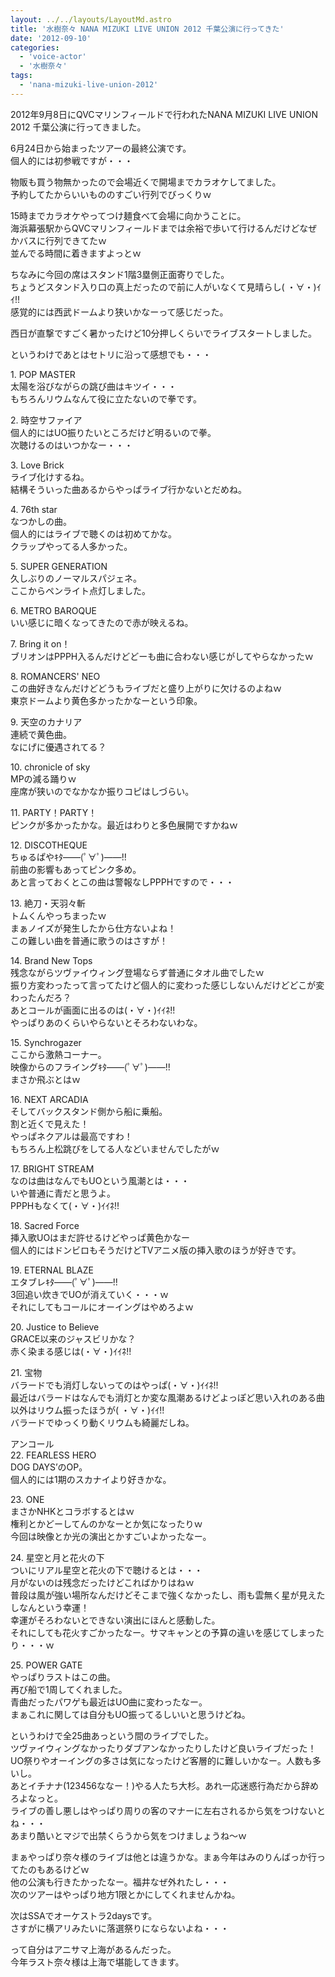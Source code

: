 ```yaml
---
layout: ../../layouts/LayoutMd.astro
title: '水樹奈々 NANA MIZUKI LIVE UNION 2012 千葉公演に行ってきた'
date: '2012-09-10'
categories:
  - 'voice-actor'
  - '水樹奈々'
tags:
  - 'nana-mizuki-live-union-2012'
---
```


2012年9月8日にQVCマリンフィールドで行われたNANA MIZUKI LIVE UNION 2012 千葉公演に行ってきました。

6月24日から始まったツアーの最終公演です。  
個人的には初参戦ですが・・・

物販も買う物無かったので会場近くで開場までカラオケしてました。  
予約してたからいいもののすごい行列でびっくりｗ

15時までカラオケやってつけ麺食べて会場に向かうことに。  
海浜幕張駅からQVCマリンフィールドまでは余裕で歩いて行けるんだけどなぜかバスに行列できてたｗ  
並んでる時間に着きますよっとｗ

ちなみに今回の席はスタンド1階3塁側正面寄りでした。  
ちょうどスタンド入り口の真上だったので前に人がいなくて見晴らし( ・∀・)ｲｲ!!  
感覚的には西武ドームより狭いかなーって感じだった。

西日が直撃ですごく暑かったけど10分押しくらいでライブスタートしました。

というわけであとはセトリに沿って感想でも・・・

1\. POP MASTER  
太陽を浴びながらの跳び曲はキツイ・・・  
もちろんリウムなんて役に立たないので拳です。

2\. 時空サファイア  
個人的にはUO振りたいところだけど明るいので拳。  
次聴けるのはいつかなー・・・

3\. Love Brick  
ライブ化けするね。  
結構そういった曲あるからやっぱライブ行かないとだめね。

4\. 76th star  
なつかしの曲。  
個人的にはライブで聴くのは初めてかな。  
クラップやってる人多かった。

5\. SUPER GENERATION  
久しぶりのノーマルスパジェネ。  
ここからペンライト点灯しました。

6\. METRO BAROQUE  
いい感じに暗くなってきたので赤が映えるね。

7\. Bring it on！  
ブリオンはPPPH入るんだけどどーも曲に合わない感じがしてやらなかったｗ

8\. ROMANCERS' NEO  
この曲好きなんだけどどうもライブだと盛り上がりに欠けるのよねｗ  
東京ドームより黄色多かったかなーという印象。

9\. 天空のカナリア  
連続で黄色曲。  
なにげに優遇されてる？

10\. chronicle of sky  
MPの減る踊りｗ  
座席が狭いのでなかなか振りコピはしづらい。

11\. PARTY！PARTY！  
ピンクが多かったかな。最近はわりと多色展開ですかねｗ

12\. DISCOTHEQUE  
ちゅるぱやｷﾀ――(ﾟ∀ﾟ)――!!  
前曲の影響もあってピンク多め。  
あと言っておくとこの曲は警報なしPPPHですので・・・

13\. 絶刀・天羽々斬  
トムくんやっちまったｗ  
まぁノイズが発生したから仕方ないよね！  
この難しい曲を普通に歌うのはさすが！

14\. Brand New Tops  
残念ながらツヴァイウィング登場ならず普通にタオル曲でしたｗ  
振り方変わったって言ってたけど個人的に変わった感じしないんだけどどこが変わったんだろ？  
あとコールが画面に出るのは(・∀・)ｲｲﾈ!!  
やっぱりあのくらいやらないとそろわないわな。

15\. Synchrogazer  
ここから激熱コーナー。  
映像からのフライングｷﾀ――(ﾟ∀ﾟ)――!!  
まさか飛ぶとはｗ

16\. NEXT ARCADIA  
そしてバックスタンド側から船に乗船。  
割と近くで見えた！  
やっぱネクアルは最高ですわ！  
もちろん上松跳びをしてる人などいませんでしたがｗ

17\. BRIGHT STREAM  
なのは曲はなんでもUOという風潮とは・・・  
いや普通に青だと思うよ。  
PPPHもなくて(・∀・)ｲｲﾈ!!

18\. Sacred Force  
挿入歌UOはまだ許せるけどやっぱ黄色かなー  
個人的にはドンビロもそうだけどTVアニメ版の挿入歌のほうが好きです。

19\. ETERNAL BLAZE  
エタブレｷﾀ――(ﾟ∀ﾟ)――!!  
3回追い炊きでUOが消えていく・・・ｗ  
それにしてもコールにオーイングはやめろよｗ

20\. Justice to Believe  
GRACE以来のジャスビリかな？  
赤く染まる感じは(・∀・)ｲｲﾈ!!

21\. 宝物  
バラードでも消灯しないってのはやっぱ(・∀・)ｲｲﾈ!!  
最近はバラードはなんでも消灯とか変な風潮あるけどよっぽど思い入れのある曲以外はリウム振ったほうが( ・∀・)ｲｲ!!  
バラードでゆっくり動くリウムも綺麗だしね。

アンコール  
22\. FEARLESS HERO  
DOG DAYS’のOP。  
個人的には1期のスカナイより好きかな。

23\. ONE  
まさかNHKとコラボするとはｗ  
権利とかどーしてんのかなーとか気になったりｗ  
今回は映像とか光の演出とかすごいよかったなー。

24\. 星空と月と花火の下  
ついにリアル星空と花火の下で聴けるとは・・・  
月がないのは残念だったけどこればかりはねｗ  
普段は風が強い場所なんだけどそこまで強くなかったし、雨も雲無く星が見えたしなんという幸運！  
幸運がそろわないとできない演出にほんと感動した。  
それにしても花火すごかったなー。サマキャンとの予算の違いを感じてしまったり・・・ｗ

25\. POWER GATE  
やっぱりラストはこの曲。  
再び船で1周してくれました。  
青曲だったパワゲも最近はUO曲に変わったなー。  
まぁこれに関しては自分もUO振ってるしいいと思うけどね。

というわけで全25曲あっという間のライブでした。  
ツヴァイウィングなかったりダブアンなかったりしたけど良いライブだった！  
UO祭りやオーイングの多さは気になったけど客層的に難しいかなー。人数も多いし。  
あとイチナナ(123456ななー！)やる人たち大杉。あれ一応迷惑行為だから辞めろよなっと。  
ライブの善し悪しはやっぱり周りの客のマナーに左右されるから気をつけないとね・・・  
あまり酷いとマジで出禁くらうから気をつけましょうね～ｗ

まぁやっぱり奈々様のライブは他とは違うかな。まぁ今年はみのりんばっか行ってたのもあるけどｗ  
他の公演も行きたかったなー。福井なぜ外れたし・・・  
次のツアーはやっぱり地方1限とかにしてくれませんかね。

次はSSAでオーケストラ2daysです。  
さすがに横アリみたいに落選祭りにならないよね・・・

って自分はアニサマ上海があるんだった。  
今年ラスト奈々様は上海で堪能してきます。
